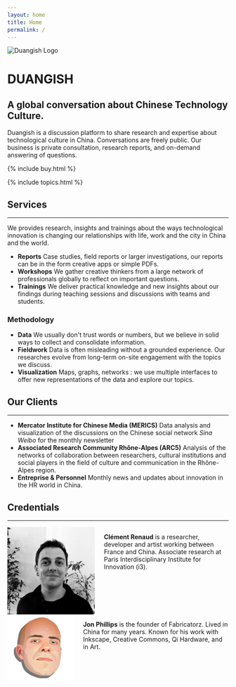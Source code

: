 ```yaml
---
layout: home
title: Home
permalink: /
---
```


<div class="home-header-logo">
  <img src="https://media.giphy.com/media/147C9j3zXNMkSI/giphy.gif" alt="Duangish Logo"/>
</div>

# DUANGISH

## A global conversation about Chinese Technology Culture.

Duangish is a discussion platform to share research and expertise about technological culture in China. Conversations are freely public. Our business is private consultation, research reports, and on-demand answering of questions.


{% include buy.html %}

{% include topics.html %}


## Services
---

We provides research, insights and trainings about the ways technological innovation is changing our relationships with life, work and the city in China and the world.

* **Reports** Case studies, field reports or larger investigations, our reports can be in the form creative apps or simple PDFs.
* **Workshops** We gather creative thinkers from a large network of professionals globally to reflect on important questions.
* **Trainings** We deliver practical knowledge and new insights about our findings during teaching sessions and discussions with teams and students.


### Methodology

* **Data** We usually don't trust words or numbers, but we believe in solid ways to collect and consolidate information.
* **Fieldwork** Data is often misleading without a grounded experience. Our researches evolve from long-term on-site engagement with the topics we discuss.
* **Visualization** Maps, graphs, networks : we use multiple interfaces to offer new representations of the data and explore our topics.


## Our Clients
---
* **Mercator Institute for Chinese Media (MERICS)** Data analysis and visualization of the discussions on the Chinese social network *Sina Weibo* for the monthly newsletter
* **Associated Research Community Rhône-Alpes (ARC5)** Analysis of the networks of collaboration between researchers, cultural institutions and social players in the field of culture and communication in the Rhône-Alpes region.
* **Entreprise & Personnel** Monthly news and updates about innovation in the HR world in China.


## Credentials

---

<div class="blurb row">
    <div class="blurb-author row five columns">
        <div class="six columns">
            <img class="circular" src="/img/Clement_Renaud_Pic.JPG" alt="Clément Renaud">
        </div>
        <div class="six columns">
            <p>
              <strong>Clément Renaud</strong> is a researcher, developer and artist working between France and China. Associate research at Paris Interdisciplinary Institute for Innovation (i3).
            </p>
        </div>
    </div>
    <div class="blurb-author row five columns">
        <div class="six columns">
            <img class="circular" src="/img/rejon.png" alt="Jon Phillips">
        </div>
        <div class="six columns">
            <p>
              <strong>Jon Phillips</strong> is the founder of Fabricatorz. Lived in China for many years. Known for his work with Inkscape, Creative Commons, Qi Hardware, and in Art.  
            </p>
        </div>
    </div>

</div>
